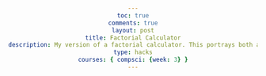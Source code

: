 ```yaml
---
toc: true
comments: true
layout: post
title: Factorial Calculator
description: My version of a factorial calculator. This portrays both an input and output.
type: hacks
courses: { compsci: {week: 3} }
---
```



<html>
<head>
    <title>Factorial Calculator</title>
    <style>
        body {
            font-family: Arial, sans-serif;
            text-align: center;
        }

        #calculator {
            margin: 20px auto;
            padding: 20px;
            border: 1px solid #ccc;
            width: 300px;
            background-color: #f5f5f5;
            border-radius: 5px;
        }

        label {
            font-weight: bold;
        }

        input[type="number"] {
            width: 100%;
            padding: 5px;
            margin-bottom: 10px;
        }

        button {
            background-color: #007bff;
            color: #fff;
            padding: 10px 20px;
            border: none;
            cursor: pointer;
        }

        #result {
            margin-top: 20px;
            font-weight: bold;
        }
    </style>
</head>
<body>
    <div id="calculator">
        <h1>Factorial Calculator</h1>
        <label for="number">Enter a number:</label>
        <input type="number" id="number">
        <button onclick="calculateFactorial()">Calculate Factorial</button>
        <div id="result"></div>
    </div>

    <script>
        function calculateFactorial() {
            const numberInput = document.getElementById('number');
            const resultDiv = document.getElementById('result');
            const number = parseInt(numberInput.value);

            if (isNaN(number) || number < 0) {
                resultDiv.textContent = 'Please enter a non-negative integer.';
                return;
            }

            let factorial = 1;
            for (let i = 2; i <= number; i++) {
                factorial *= i;
            }

            resultDiv.textContent = `Factorial of ${number} is: ${factorial}`;
        }
    </script>
</body>
</html>

